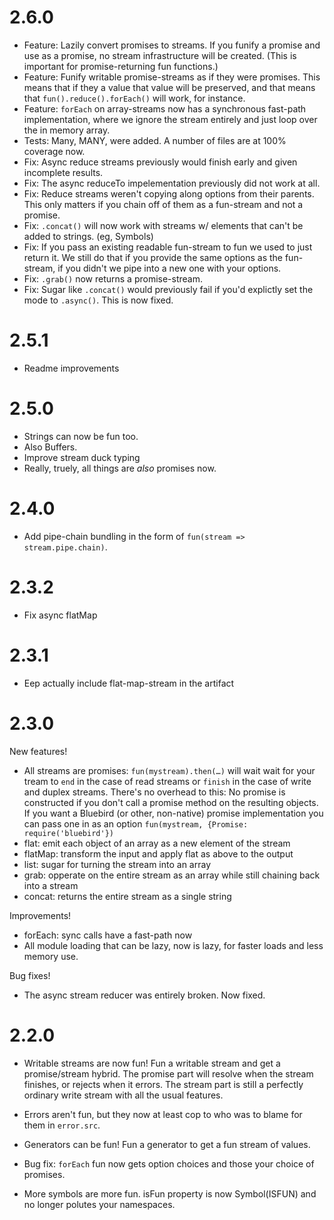 # 2.6.0

* Feature: Lazily convert promises to streams.  If you funify a promise and
  use as a promise, no stream infrastructure will be created.  (This is
  important for promise-returning fun functions.)
* Feature: Funify writable promise-streams as if they were promises.  This
  means that if they a value that value will be preserved, and that means
  that `fun().reduce().forEach()` will work, for instance.
* Feature: `forEach` on array-streams now has a synchronous fast-path
  implementation, where we ignore the stream entirely and just loop over the
  in memory array.
* Tests: Many, MANY, were added. A number of files are at 100% coverage now.
* Fix: Async reduce streams previously would finish early and given incomplete results.
* Fix: The async reduceTo impelementation previously did not work at all.
* Fix: Reduce streams weren't copying along options from their parents.
  This only matters if you chain off of them as a fun-stream and not a
  promise.
* Fix: `.concat()` will now work with streams w/ elements that can't be added to strings. (eg, Symbols)
* Fix: If you pass an existing readable fun-stream to fun we used to just
  return it.  We still do that if you provide the same options as the
  fun-stream, if you didn't we pipe into a new one with your options.
* Fix: `.grab()` now returns a promise-stream.
* Fix: Sugar like `.concat()` would previously fail if you'd explictly set the mode to `.async()`. This is now fixed.

# 2.5.1

* Readme improvements

# 2.5.0

* Strings can now be fun too.
* Also Buffers.
* Improve stream duck typing
* Really, truely, all things are _also_ promises now.

# 2.4.0

* Add pipe-chain bundling in the form of `fun(stream => stream.pipe.chain)`.

# 2.3.2

* Fix async flatMap

# 2.3.1

* Eep actually include flat-map-stream in the artifact

# 2.3.0

New features!

* All streams are promises: `fun(mystream).then(…)` will wait wait for your
  tream to `end` in the case of read streams or `finish` in the case of
  write and duplex streams.
  There's no overhead to this: No promise is constructed if you don't call
  a promise method on the resulting objects.
  If you want a Bluebird (or other, non-native) promise implementation you
  can pass one in as an option `fun(mystream, {Promise: require('bluebird'})`
* flat: emit each object of an array as a new element of the stream
* flatMap: transform the input and apply flat as above to the output
* list: sugar for turning the stream into an array
* grab: opperate on the entire stream as an array while still chaining back
  into a stream
* concat: returns the entire stream as a single string

Improvements!

* forEach: sync calls have a fast-path now
* All module loading that can be lazy, now is lazy, for faster loads and
  less memory use.

Bug fixes!

* The async stream reducer was entirely broken. Now fixed.


# 2.2.0

* Writable streams are now fun!  Fun a writable stream and get a
  promise/stream hybrid.  The promise part will resolve when the stream
  finishes, or rejects when it errors.  The stream part is still a perfectly
  ordinary write stream with all the usual features.
* Errors aren't fun, but they now at least cop to who was to blame for them in `error.src`.
* Generators can be fun! Fun a generator to get a fun stream of values.

* Bug fix: `forEach` fun now gets option choices and those your choice of promises.
* More symbols are more fun. isFun property is now Symbol(ISFUN) and no longer polutes your namespaces.
